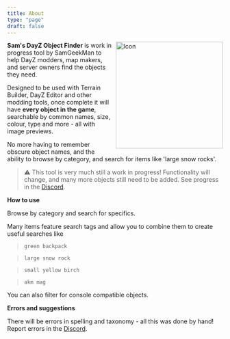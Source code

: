 ```yaml
---
title: About
type: "page"
draft: false
---
```


<img src="/images/logo-icon.png" alt="Icon" style="float:right; width:250px; margin-left:10px;"/>

**Sam's DayZ Object Finder** is work in progress tool by SamGeekMan to help DayZ modders, map makers, and server owners find the objects they need. 

Designed to be used with Terrain Builder, DayZ Editor and other modding tools, once complete it will have **every object in the game**, searchable by common names, size, colour, type and more - all with image previews. 

No more having to remember obscure object names, and the ability to browse by category, and search for items like 'large snow rocks'. 

> ⚠️ This tool is very much still a work in progress! Functionality will change, and many more objects still need to be added. See progress in the [Discord](https://discord.com/channels/1414751279548203008/1414751374394261534).

**How to use**

Browse by category and search for specifics. 

Many items feature search tags and allow you to combine them to create useful searches like

> `green backpack`


> `large snow rock`


> `small yellow birch`


> `akm mag`

You can also filter for console compatible objects.

**Errors and suggestions**

There will be errors in spelling and taxonomy - all this was done by hand! Report errors in the [Discord](https://discord.com/channels/1414751279548203008/1414754388064604220).

